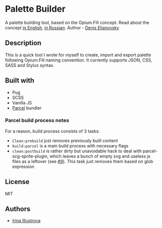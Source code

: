 # Palette Builder

A palette building tool, based on the Opium.Fill concept.
Read about the concept [in English](https://medium.com/@opium.pro/standardisation-of-color-schemes-through-the-eyes-of-a-programmer-53cc25148470), [in Russian](https://habr.com/ru/post/499202/). Author - [Denis Elianovsky](http://opium.pro/)

## Description

This is a quick tool I wrote for myself to create, import and export palette following Opium.Fill naming convention. It currently supports JSON, CSS, SASS and Stylus syntax.

## Built with

- Pug
- SCSS
- Vanilla JS
- [Parcel](https://parceljs.org/) bundler

### Parcel build process notes

For a reason, build process consists of 3 tasks:

- `Clean:prebuild` just removes previously built content
- `build:parcel` is a main build process with necessary flags
- `clean:postbuild` is rather dirty but unavoidable hack to deal with parcel-scg-sprite-plugin, which leaves a bunch of empty svg and useless js files as a leftover (see [#9](https://github.com/Epimodev/parcel-plugin-svg-sprite/issues/9)). This task just removes them based on glob expression

## License

MIT

## Authors

- [Irina Illustrova](https://github.com/illustrova)
